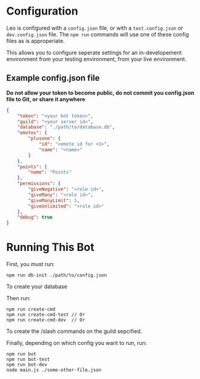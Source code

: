 # Configuration
Leo is configured with a `config.json` file, or with a `test.config.json` or `dev.config.json` file. The `npm run` commands will use one of these config files as is approperiate.

This allows you to configure seperate settings for an in-developement environment from your testing environment, from your live environment.

## Example config.json file
**Do not allow your token to become public, do not commit you config.json file to Git, or share it anywhere**
```json
{
	"token": "<your bot token>",
	"guild": "<your server id>",
	"database": "./path/to/database.db",
	"emotes": {
		"plusone": {
			"id": "<emote id for +1>",
			"name": "<name>"
		}
	},
	"points": {
		"name": "Points"
	},
	"permissions": {
		"giveNegative": "<role id>",
		"giveMany": "<role id>",
		"giveManyLimit": 5,
		"giveUnlimited": "<role id>"
	},
	"debug": true
}
```
# Running This Bot
First, you must run:
```
npm run db-init ./path/to/config.json
```
To create your database

Then run:
```
npm run create-cmd
npm run create-cmd-test // Or
npm run create-cmd-dev  // Or
```
To create the /slash commands on the guild sepcified.

Finally, depending on which config you want to run, run:
```
npm run bot
npm run bot-test
npm run bot-dev
node main.js ./some-other-file.json
```